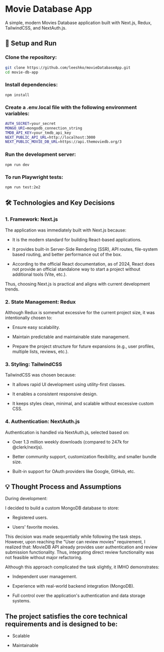 # Movie Database App

A simple, modern Movies Database application built with Next.js, Redux, TailwindCSS, and NextAuth.js.

## 🚀 Setup and Run

### Clone the repository:

```bash
git clone https://github.com/leeshko/movieDatabaseApp.git 
cd movie-db-app
```

### Install dependencies:

`npm install`

### Create a .env.local file with the following environment variables:

```bash
AUTH_SECRET=your_secret
MONGO_URI=mongodb_connection_string
TMDB_API_KEY=your_tmdb_api_key
NEXT_PUBLIC_API_URL=http://localhost:3000
NEXT_PUBLIC_MOVIE_DB_URL=https://api.themoviedb.org/3
```

### Run the development server:

`npm run dev`

### To run Playwright tests:

`npm run test:2e2`

## 🛠 Technologies and Key Decisions

### 1. Framework: Next.js

The application was immediately built with Next.js because:

- It is the modern standard for building React-based applications.

- It provides built-in Server-Side Rendering (SSR), API routes, file-system based routing, and better performance out of the box.

- According to the official React documentation, as of 2024, React does not provide an official standalone way to start a project without additional tools (Vite, etc.).

Thus, choosing Next.js is practical and aligns with current development trends.

### 2. State Management: Redux

Although Redux is somewhat excessive for the current project size, it was intentionally chosen to:

- Ensure easy scalability.

- Maintain predictable and maintainable state management.

- Prepare the project structure for future expansions (e.g., user profiles, multiple lists, reviews, etc.).

### 3. Styling: TailwindCSS

TailwindCSS was chosen because:

- It allows rapid UI development using utility-first classes.

- It enables a consistent responsive design.

- It keeps styles clean, minimal, and scalable without excessive custom CSS.

### 4. Authentication: NextAuth.js

Authentication is handled via NextAuth.js, selected based on:

- Over 1.3 million weekly downloads (compared to 247k for @clerk/nextjs).

- Better community support, customization flexibility, and smaller bundle size.

- Built-in support for OAuth providers like Google, GitHub, etc.

## 💡 Thought Process and Assumptions

During development:

I decided to build a custom MongoDB database to store:

- Registered users.

- Users' favorite movies.

This decision was made sequentially while following the task steps.
However, upon reaching the "User can review movies" requirement, I realized that:
MovieDB API already provides user authentication and review submission functionality.
Thus, integrating direct review functionality was not feasible without major refactoring.

Although this approach complicated the task slightly, it IMHO demonstrates:

- Independent user management.

- Experience with real-world backend integration (MongoDB).

- Full control over the application's authentication and data storage systems.

## The project satisfies the core technical requirements and is designed to be:

- Scalable

- Maintainable

